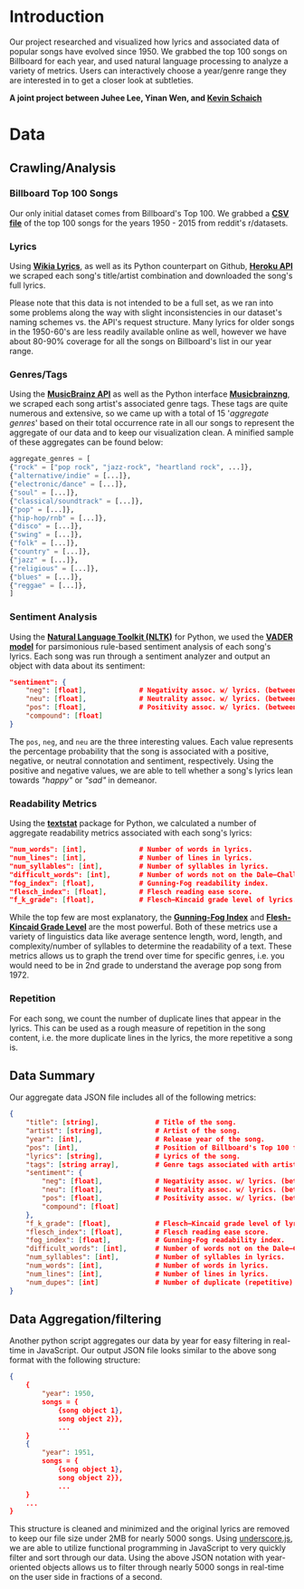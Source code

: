 # Introduction

Our project researched and visualized how lyrics and associated data of popular songs have evolved since 1950. We grabbed the top 100 songs on Billboard for each year, and used natural language processing to analyze a variety of metrics. Users can interactively choose a year/genre range they are interested in to get a closer look at subtleties.

**A joint project between Juhee Lee, Yinan Wen, and [Kevin Schaich](http://schaich.io)**

# Data

## Crawling/Analysis

### Billboard Top 100 Songs

Our only initial dataset comes from Billboard's Top 100. We grabbed a [**CSV file**](http://ryanrishi.com/files/billboard-top-100-1950-2015.tar.gz) of the top 100 songs for the years 1950 - 2015 from reddit's r/datasets.

### Lyrics

Using [**Wikia Lyrics**](http://lyrics.wikia.com/wiki/Lyrics_Wiki), as well as its Python counterpart on Github, [**Heroku API**](http://lyric-api.herokuapp.com/api/) we scraped each song's title/artist combination and downloaded the song's full lyrics.

Please note that this data is not intended to be a full set, as we ran into some problems along the way with slight inconsistencies in our dataset's naming schemes vs. the API's request structure. Many lyrics for older songs in the 1950-60's are less readily available online as well, however we have about 80-90% coverage for all the songs on Billboard's list in our year range.

### Genres/Tags

Using the [**MusicBrainz API**](https://beta.musicbrainz.org) as well as the Python interface [**Musicbrainzng**](https://github.com/alastair/python-musicbrainzngs), we scraped each song artist's associated genre tags. These tags are quite numerous and extensive, so we came up with a total of 15 '*aggregate genres*' based on their total occurrence rate in all our songs to represent the aggregate of our data and to keep our visualization clean. A minified sample of these aggregates can be found below:

```python
aggregate_genres = [
{"rock" = ["pop rock", "jazz-rock", "heartland rock", ...]},
{"alternative/indie" = [...]},
{"electronic/dance" = [...]},
{"soul" = [...]},
{"classical/soundtrack" = [...]},
{"pop" = [...]},
{"hip-hop/rnb" = [...]},
{"disco" = [...]},
{"swing" = [...]},
{"folk" = [...]},
{"country" = [...]},
{"jazz" = [...]},
{"religious" = [...]},
{"blues" = [...]},
{"reggae" = [...]},
]
```

### Sentiment Analysis

Using the [**Natural Language Toolkit (NLTK)**](http://www.nltk.org/) for Python, we used the [**VADER model**](http://comp.social.gatech.edu/papers/icwsm14.vader.hutto.pdf) for parsimonious rule-based sentiment analysis of each song's lyrics. Each song was run through a sentiment analyzer and output an object with data about its sentiment:

```json
"sentiment": {
    "neg": [float],             # Negativity assoc. w/ lyrics. (between 0-1 inclusive, 1 being 100% negative).
    "neu": [float],             # Neutrality assoc. w/ lyrics. (between 0-1 inclusive, 1 being 100% neutral).
    "pos": [float],             # Positivity assoc. w/ lyrics. (between 0-1 inclusive, 1 being 100% positive).
    "compound": [float]
}
```

The `pos`, `neg`, and `neu` are the three interesting values. Each value represents the percentage probability that the song is associated with a positive, negative, or neutral connotation and sentiment, respectively. Using the positive and negative values, we are able to tell whether a song's lyrics lean towards *"happy"* or *"sad"* in demeanor.

### Readability Metrics

Using the [**textstat**](https://github.com/shivam5992/textstat) package for Python, we calculated a number of aggregate readability metrics associated with each song's lyrics:

```json
"num_words": [int],             # Number of words in lyrics.
"num_lines": [int],             # Number of lines in lyrics.
"num_syllables": [int],         # Number of syllables in lyrics.
"difficult_words": [int],       # Number of words not on the Dale–Chall "easy" word list.
"fog_index": [float],           # Gunning-Fog readability index.
"flesch_index": [float],        # Flesch reading ease score.
"f_k_grade": [float],           # Flesch–Kincaid grade level of lyrics.
```

While the top few are most explanatory, the [**Gunning-Fog Index**](https://en.wikipedia.org/wiki/Gunning_fog_index) and [**Flesh-Kincaid Grade Level**](https://en.wikipedia.org/wiki/Flesch%E2%80%93Kincaid_readability_tests#Flesch.E2.80.93Kincaid_grade_level) are the most powerful. Both of these metrics use a variety of linguistics data like average sentence length, word, length, and complexity/number of syllables to determine the readability of a text. These metrics allows us to graph the trend over time for specific genres, i.e. you would need to be in 2nd grade to understand the average pop song from 1972.

### Repetition

For each song, we count the number of duplicate lines that appear in the lyrics. This can be used as a rough measure of repetition in the song content, i.e. the more duplicate lines in the lyrics, the more repetitive a song is.

## Data Summary

Our aggregate data JSON file includes all of the following metrics:

```json
{
    "title": [string],              # Title of the song.       
    "artist": [string],             # Artist of the song.
    "year": [int],                  # Release year of the song.
    "pos": [int],                   # Position of Billboard's Top 100 for year [year].
    "lyrics": [string],             # Lyrics of the song.
    "tags": [string array],         # Genre tags associated with artist of the song.
    "sentiment": {
        "neg": [float],             # Negativity assoc. w/ lyrics. (between 0-1 inclusive, 1 being 100% negative).
        "neu": [float],             # Neutrality assoc. w/ lyrics. (between 0-1 inclusive, 1 being 100% neutral).
        "pos": [float],             # Positivity assoc. w/ lyrics. (between 0-1 inclusive, 1 being 100% positive).
        "compound": [float]
    },
    "f_k_grade": [float],           # Flesch–Kincaid grade level of lyrics.
    "flesch_index": [float],        # Flesch reading ease score.
    "fog_index": [float],           # Gunning-Fog readability index.
    "difficult_words": [int],       # Number of words not on the Dale–Chall "easy" word list.
    "num_syllables": [int],         # Number of syllables in lyrics.
    "num_words": [int],             # Number of words in lyrics.
    "num_lines": [int],             # Number of lines in lyrics.
    "num_dupes": [int]              # Number of duplicate (repetitive) lines in lyrics.
}
```

## Data Aggregation/filtering

Another python script aggregates our data by year for easy filtering in real-time in JavaScript. Our output JSON file looks similar to the above song format with the following structure:

```json
{
    {
        "year": 1950,
        songs = {
            {song object 1},
            song object 2}},
            ...
    }
    {
        "year": 1951,
        songs = {
            {song object 1},
            song object 2}},
            ...
    }
    ...
}
```

This structure is cleaned and minimized and the original lyrics are removed to keep our file size under 2MB for nearly 5000 songs. Using [underscore.js](http://underscorejs.org/), we are able to utilize functional programming in JavaScript to very quickly filter and sort through our data. Using the above JSON notation with year-oriented objects allows us to filter through nearly 5000 songs in real-time on the user side in fractions of a second.
